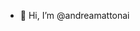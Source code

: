 - 👋 Hi, I’m @andreamattonai

<!---
andreamattonai/andreamattonai is a ✨ special ✨ repository because its `README.md` (this file) appears on your GitHub profile.
You can click the Preview link to take a look at your changes.
--->
